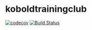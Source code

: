 # koboldtrainingclub

[![codecov](https://codecov.io/gh/PouncySilverkitten/kobold-training-club/branch/master/graph/badge.svg?token=YHPHF6CDMG)](https://codecov.io/gh/PouncySilverkitten/kobold-training-club)
[![Build Status](https://travis-ci.com/PouncySilverkitten/kobold-training-club.svg?branch=master)](https://app.travis-ci.com/github/PouncySilverkitten/kobold-training-club)
